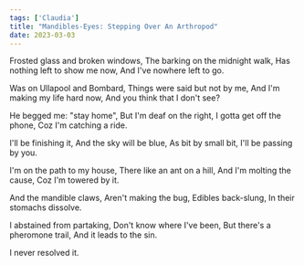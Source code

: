 ```yaml
---
tags: ['Claudia']
title: "Mandibles-Eyes: Stepping Over An Arthropod"
date: 2023-03-03
---
```


Frosted glass and broken windows,
The barking on the midnight walk,
Has nothing left to show me now,
And I've nowhere left to go.

Was on Ullapool and Bombard,
Things were said but not by me,
And I'm making my life hard now,
And you think that I don't see?

He begged me: "stay home",
But I'm deaf on the right,
I gotta get off the phone,
Coz I'm catching a ride.

I'll be finishing it,
And the sky will be blue,
As bit by small bit,
I'll be passing by you.

I'm on the path to my house,
There like an ant on a hill,
And I'm molting the cause,
Coz I'm towered by it.

And the mandible claws,
Aren't making the bug,
Edibles back-slung,
In their stomachs dissolve.

I abstained from partaking,
Don't know where I've been,
But there's a pheromone trail,
And it leads to the sin.

I never resolved it.
